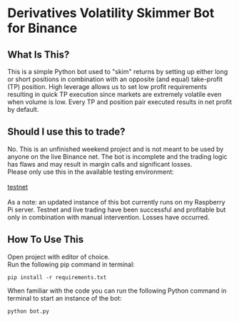 Derivatives Volatility Skimmer Bot for Binance
==============================

What Is This?
-------------
This is a simple Python bot used to "skim" returns by setting up either long or short positions in combination with an opposite (and equal) take-profit (TP) position. High leverage allows us to set low profit requirements resulting in quick TP execution since markets are extremely volatile even when volume is low. Every TP and position pair executed results in net profit by default. <br>

Should I use this to trade?
-------------
No. This is an unfinished weekend project and is not meant to be used by anyone on the live Binance net. The bot is incomplete and the trading logic has flaws and may result in margin calls and significant losses.<br>
Please only use this in the available testing environment:<br><br>
[testnet](https://testnet.binancefuture.com/en/futures/BTCUSDT)<br><br>
As a note: an updated instance of this bot currently runs on my Raspberry Pi server. Testnet and live trading have been successful and profitable but only in combination with manual intervention. Losses have occurred.

How To Use This
---------------
Open project with editor of choice. <br>
Run the following pip command in terminal:<br>
```
pip install -r requirements.txt
```
When familiar with the code you can run the following Python command in terminal to start an instance of the bot:<br>
```
python bot.py
```